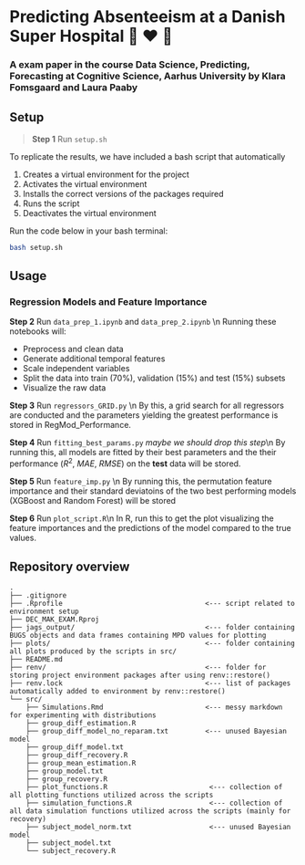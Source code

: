 # Predicting Absenteeism at a Danish Super Hospital 🏥 ♥️ 🤖 
### A exam paper in the course Data Science, Predicting, Forecasting at Cognitive Science, Aarhus University by Klara Fomsgaard and Laura Paaby

## Setup
> **Step 1** Run ```setup.sh```

To replicate the results, we have included a bash script that automatically 

1. Creates a virtual environment for the project
2. Activates the virtual environment
3. Installs the correct versions of the packages required
4. Runs the script
5. Deactivates the virtual environment

Run the code below in your bash terminal:

```bash
bash setup.sh
```


## Usage

### Regression Models and Feature Importance 
**Step 2** Run ```data_prep_1.ipynb``` and ```data_prep_2.ipynb``` \n
Running these notebooks will: 
- Preprocess and clean data 
- Generate additional temporal features
- Scale independent variables 
- Split the data into train (70%), validation (15%) and test (15%) subsets
- Visualize the raw data 


**Step 3** Run ```regressors_GRID.py``` \n
By this, a grid search for all regressors are conducted and the parameters yielding the greatest performance is stored in RegMod_Performance.

**Step 4** Run ```fitting_best_params.py``` *maybe we should drop this step*\n
By running this, all models are fitted by their best parameters and the their performance ($R^2$, $MAE$, $RMSE$) on the **test** data will be stored. 

**Step 5** Run ```feature_imp.py``` \n
By running this, the permutation feature importance and their standard deviatoins of the two best performing models (XGBoost and Random Forest) will be stored 

**Step 6** Run ```plot_script.R```\n
In R, run this to get the plot visualizing the feature importances and the predictions of the model compared to the true values.


## Repository overview
```
.
├── .gitignore
├── .Rprofile                                   <--- script related to environment setup
├── DEC_MAK_EXAM.Rproj
├── jags_output/                                <--- folder containing BUGS objects and data frames containing MPD values for plotting
├── plots/                                      <--- folder containing all plots produced by the scripts in src/
├── README.md
├── renv/                                       <--- folder for storing project environment packages after using renv::restore()
├── renv.lock                                   <--- list of packages automatically added to environment by renv::restore()
└── src/
    ├── Simulations.Rmd                         <--- messy markdown for experimenting with distributions
    ├── group_diff_estimation.R
    ├── group_diff_model_no_reparam.txt         <--- unused Bayesian model
    ├── group_diff_model.txt
    ├── group_diff_recovery.R
    ├── group_mean_estimation.R
    ├── group_model.txt
    ├── group_recovery.R
    ├── plot_functions.R                         <--- collection of all plotting functions utilized across the scripts
    ├── simulation_functions.R                   <--- collection of all data simulation functions utilized across the scripts (mainly for recovery)
    ├── subject_model_norm.txt                   <--- unused Bayesian model
    ├── subject_model.txt
    └── subject_recovery.R
```
